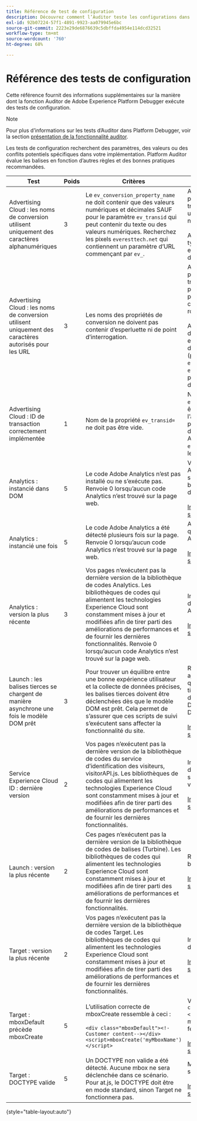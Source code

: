 ```yaml
---
title: Référence de test de configuration
description: Découvrez comment l’Auditor teste les configurations dans Adobe Experience Platform Debugger.
exl-id: 92b07224-57f1-4891-9923-aa079945e6bc
source-git-commit: 2223e29de6876639c5dbffda4954e114dcd32521
workflow-type: tm+mt
source-wordcount: '760'
ht-degree: 68%

---
```


# Référence des tests de configuration

Cette référence fournit des informations supplémentaires sur la manière dont la fonction Auditor de Adobe Experience Platform Debugger exécute des tests de configuration.

>[!NOTE]
>
>Pour plus d’informations sur les tests d’Auditor dans Platform Debugger, voir la section [présentation de la fonctionnalité auditor](./overview.md).

Les tests de configuration recherchent des paramètres, des valeurs ou des conflits potentiels spécifiques dans votre implémentation. Platform Auditor évalue les balises en fonction d’autres règles et des bonnes pratiques recommandées.

| Test | Poids | Critères | Recommandation |
| --- | --- | --- | --- |
| Advertising Cloud : les noms de conversion utilisent uniquement des caractères alphanumériques | 3 | Le `ev_conversion_property_name` ne doit contenir que des valeurs numériques et décimales SAUF pour le paramètre `ev_transid` qui peut contenir du texte ou des valeurs numériques. Recherchez les pixels `everesttech.net`   qui contiennent un paramètre d’URL commençant par  `ev_`. | Assurez-vous que les paramètres de propriété de transaction contiennent uniquement des valeurs numériques et décimales.<br><br>Avertissement : tout autre type de valeur peut entraîner une perte de données. |
| Advertising Cloud : les noms de conversion utilisent uniquement des caractères autorisés pour les URL | 3 | Les noms des propriétés de conversion ne doivent pas contenir d’esperluette ni de point d’interrogation. | Assurez-vous que les paramètres de propriété de transaction ne contiennent pas d’esperluette ni de point d’interrogation non codé. Ces caractères rompent le format d’URL.<br><br>Avertissement : Paramètres de propriété contenant une esperluette ou un point d’interrogation non codé (par exemple :  `ev_formComplete?=1` ou  `ev_formComplete&Submit=1`), peut entraîner une perte de données. |
| Advertising Cloud : ID de transaction correctement implémentée | 1 | Nom de la propriété  `ev_transid=` ne doit pas être vide. | Nom de la propriété  `ev_transid=` ne doit pas être laissé sans valeur. En l’absence de valeur, vous pourriez subir des pertes de données de transaction. Attribuer une valeur à `ev_transid=` ou supprimez le paramètre du pixel. |
| Analytics : instancié dans DOM | 5 | Le code Adobe Analytics n’est pas installé ou ne s’exécute pas. Renvoie 0 lorsqu’aucun code Analytics n’est trouvé sur la page web. | Vérifiez que la balise Analytics est implémentée sur la page et n’est pas bloquée par les activités de script suivantes.<br><br>[Informations supplémentaires](https://experienceleague.adobe.com/docs/analytics/implementation/home.html?lang=fr) |
| Analytics : instancié une fois | 5 | Le code Adobe Analytics a été détecté plusieurs fois sur la page. Renvoie 0 lorsqu’aucun code Analytics n’est trouvé sur la page web. | Assurez-vous qu’il n’y a qu’une seule balise Analytics sur la page.<br><br>[Informations supplémentaires](https://experienceleague.adobe.com/docs/analytics/implementation/home.html?lang=fr) |
| Analytics : version la plus récente | 3 | Vos pages n’exécutent pas la dernière version de la bibliothèque de codes Analytics. Les bibliothèques de codes qui alimentent les technologies Experience Cloud sont constamment mises à jour et modifiées afin de tirer parti des améliorations de performances et de fournir les dernières fonctionnalités. Renvoie 0 lorsqu’aucun code Analytics n’est trouvé sur la page web. | Installez la dernière version de la bibliothèque Analytics.<br><br>[Informations supplémentaires](https://experienceleague.adobe.com/docs/analytics/implementation/appmeasurement-updates.html?lang=fr) |
| Launch : les balises tierces se chargent de manière asynchrone une fois le modèle DOM prêt | 3 | Pour trouver un équilibre entre une bonne expérience utilisateur et la collecte de données précises, les balises tierces doivent être déclenchées dès que le modèle DOM est prêt. Cela permet de s’assurer que ces scripts de suivi s’exécutent sans affecter la fonctionnalité du site. | Résolvez ce problème en ajustant toutes les règles qui exécutent des pixels tiers pour qu’ils se déclenchent à l’aide de DOM Ready (Prêt pour DOM).<br><br>[Informations supplémentaires](https://experienceleague.adobe.com/docs/experience-platform/tags/ui/rules.html?lang=fr) |
| Service Experience Cloud ID : dernière version | 2 | Vos pages n’exécutent pas la dernière version de la bibliothèque de codes du service d’identification des visiteurs,  visitorAPI.js. Les bibliothèques de codes qui alimentent les technologies Experience Cloud sont constamment mises à jour et modifiées afin de tirer parti des améliorations de performances et de fournir les dernières fonctionnalités. | Installez la dernière version de la bibliothèque du service d’identification des visiteurs.<br><br>[Informations supplémentaires](https://experienceleague.adobe.com/docs/id-service/using/id-service-api/library.html) |
| Launch : version la plus récente | 2 | Ces pages n’exécutent pas la dernière version de la bibliothèque de codes de balises (Turbine). Les bibliothèques de codes qui alimentent les technologies Experience Cloud sont constamment mises à jour et modifiées afin de tirer parti des améliorations de performances et de fournir les dernières fonctionnalités. | Recréez et publiez la bibliothèque de balises.<br><br>[Informations supplémentaires](https://experienceleague.adobe.com/docs/experience-platform/tags/get-started/quick-start.html) |
| Target : version la plus récente | 2 | Vos pages n’exécutent pas la dernière version de la bibliothèque de codes Target. Les bibliothèques de codes qui alimentent les technologies Experience Cloud sont constamment mises à jour et modifiées afin de tirer parti des améliorations de performances et de fournir les dernières fonctionnalités. | Installez la dernière version de la bibliothèque Target.<br><br>[Informations supplémentaires](https://experienceleague.adobe.com/docs/target/using/implement-target/client-side/implement-target-for-client-side-web.html?lang=fr) |
| Target : mboxDefault précède mboxCreate | 5 | L’utilisation correcte de  mboxCreate ressemble à ceci :<br><br> `<div class="mboxDefault"><!-Customer content--></div><script>mboxCreate('myMboxName')</script>` | Veillez à inclure une  `<div class="mboxDefault"></div>` avant d’appeler mboxCreate(). at.js ne le fera pas à votre place.<br><br>[Informations supplémentaires](https://experienceleague.adobe.com/docs/target/using/implement-target/client-side/implement-target-for-client-side-web.html?lang=fr) |
| Target : DOCTYPE valide | 5 | Un DOCTYPE non valide a été détecté. Aucune mbox ne sera déclenchée dans ce scénario.  Pour at.js, le DOCTYPE doit être en mode standard, sinon Target ne fonctionnera pas. | Mettez à jour le DOCTYPE sur la page.<br><br>[Informations supplémentaires](https://experienceleague.adobe.com/docs/target/using/implement-target/client-side/at-js-implementation/faq-at-js/target-atjs-faq.html) |

{style="table-layout:auto"}
